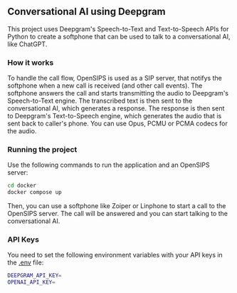 ## Conversational AI using Deepgram

This project uses Deepgram's Speech-to-Text and Text-to-Speech APIs for Python to create a softphone that can be used to talk to a conversational AI, like ChatGPT.

### How it works
To handle the call flow, OpenSIPS is used as a SIP server, that notifys the softphone when a new call is received (and other call events). The softphone answers the call and starts transmitting the audio to Deepgram's Speech-to-Text engine. The transcribed text is then sent to the conversational AI, which generates a response. The response is then sent to Deepgram's Text-to-Speech engine, which generates the audio that is sent back to caller's phone. You can use Opus, PCMU or PCMA codecs for the audio.

### Running the project
Use the following commands to run the application and an OpenSIPS server:
```bash
cd docker
docker compose up
```

Then, you can use a softphone like Zoiper or Linphone to start a call to the OpenSIPS server. The call will be answered and you can start talking to the conversational AI.

### API Keys
You need to set the following environment variables with your API keys in the [.env](.env) file:
```bash
DEEPGRAM_API_KEY=
OPENAI_API_KEY=
```
